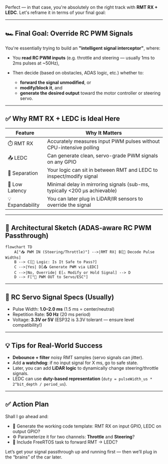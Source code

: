 Perfect — in that case, you're absolutely on the right track with **RMT RX + LEDC**. Let's reframe it in terms of your final goal:

---

## 🏎️ Final Goal: Override RC PWM Signals

You're essentially trying to build an **"intelligent signal interceptor"**, where:

* You **read RC PWM inputs** (e.g. throttle and steering — usually 1ms to 2ms pulses at \~50Hz),
* Then decide (based on obstacles, ADAS logic, etc.) whether to:

  * **forward the signal unmodified**, or
  * **modify/block it**, and
  * **generate the desired output** toward the motor controller or steering servo.

---

## ✅ Why RMT RX + LEDC is Ideal Here

| Feature          | Why It Matters                                                            |
| ---------------- | ------------------------------------------------------------------------- |
| ⏱️ RMT RX        | Accurately measures input PWM pulses without CPU-intensive polling        |
| 📤 LEDC          | Can generate clean, servo-grade PWM signals on any GPIO                   |
| 🧠 Separation    | Your logic can sit in between RMT and LEDC to inspect/modify signal       |
| 🔁 Low Latency   | Minimal delay in mirroring signals (sub-ms, typically <200 µs achievable) |
| 💡 Expandability | You can later plug in LiDAR/IR sensors to override the signal             |

---

## 🧠 Architectural Sketch (ADAS-aware RC PWM Passthrough)

```mermaid
flowchart TD
    A["📥 PWM IN (Steering/Throttle)"] -->|RMT RX| B[📏 Decode Pulse Widths]
    B --> C[🧠 Logic: Is It Safe to Pass?]
    C -->|Yes| D[📤 Generate PWM via LEDC]
    C -->|No, Override| E[⚠️ Modify or Hold Signal] --> D
    D --> F["🔧 PWM OUT to Servo/ESC"]
```

---

## 📐 RC Servo Signal Specs (Usually)

* Pulse Width: **1.0–2.0 ms** (1.5 ms = center/neutral)
* Repetition Rate: **50 Hz** (20 ms period)
* Voltage: **3.3V or 5V** (ESP32 is 3.3V tolerant — ensure level compatibility!)

---

## 💡 Tips for Real-World Success

* **Debounce + filter** noisy RMT samples (servo signals can jitter).
* Add **a watchdog**: if no input signal for X ms, go to safe state.
* Later, you can add **LiDAR logic** to dynamically change steering/throttle signals.
* LEDC can use **duty-based representation** (`duty = pulseWidth_us * 2^bit_depth / period_us`).

---

## ✅ Action Plan

Shall I go ahead and:

* 🧪 Generate the working code template: RMT RX on input GPIO, LEDC on output GPIO?
* ⚙️ Parameterize it for two channels: **Throttle** and **Steering**?
* 🔄 Include FreeRTOS task to forward RMT → LEDC?

Let’s get your signal passthrough up and running first — then we’ll plug in the “brains” of the car later.
